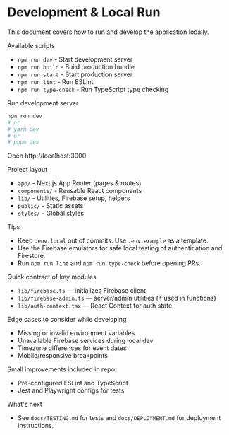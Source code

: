 # Development & Local Run

This document covers how to run and develop the application locally.

Available scripts

- `npm run dev` - Start development server
- `npm run build` - Build production bundle
- `npm run start` - Start production server
- `npm run lint` - Run ESLint
- `npm run type-check` - Run TypeScript type checking

Run development server

```bash
npm run dev
# or
# yarn dev
# or
# pnpm dev
```

Open http://localhost:3000

Project layout

- `app/` - Next.js App Router (pages & routes)
- `components/` - Reusable React components
- `lib/` - Utilities, Firebase setup, helpers
- `public/` - Static assets
- `styles/` - Global styles

Tips

- Keep `.env.local` out of commits. Use `.env.example` as a template.
- Use the Firebase emulators for safe local testing of authentication and Firestore.
- Run `npm run lint` and `npm run type-check` before opening PRs.

Quick contract of key modules

- `lib/firebase.ts` — initializes Firebase client
- `lib/firebase-admin.ts` — server/admin utilities (if used in functions)
- `lib/auth-context.tsx` — React Context for auth state

Edge cases to consider while developing

- Missing or invalid environment variables
- Unavailable Firebase services during local dev
- Timezone differences for event dates
- Mobile/responsive breakpoints

Small improvements included in repo

- Pre-configured ESLint and TypeScript
- Jest and Playwright configs for tests

What's next

- See `docs/TESTING.md` for tests and `docs/DEPLOYMENT.md` for deployment instructions.
